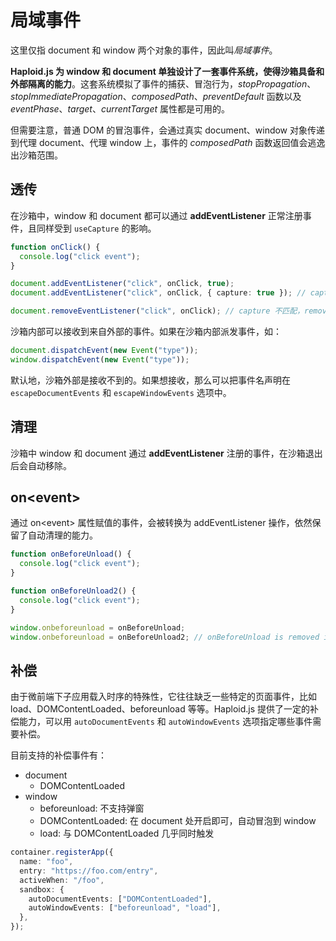 # 局域事件

这里仅指 document 和 window 两个对象的事件，因此叫*局域事件*。

**Haploid.js 为 window 和 document 单独设计了一套事件系统，使得沙箱具备和外部隔离的能力**。这套系统模拟了事件的捕获、冒泡行为，_stopPropagation_、_stopImmediatePropagation_、_composedPath_、_preventDefault_ 函数以及 _eventPhase_、_target_、_currentTarget_ 属性都是可用的。

但需要注意，普通 DOM 的冒泡事件，会通过真实 document、window 对象传递到代理 document、代理 window 上，事件的 _composedPath_ 函数返回值会逃逸出沙箱范围。

## 透传

在沙箱中，window 和 document 都可以通过 **addEventListener** 正常注册事件，且同样受到 `useCapture` 的影响。

```ts
function onClick() {
  console.log("click event");
}

document.addEventListener("click", onClick, true);
document.addEventListener("click", onClick, { capture: true }); // capture 重复，不会重复 add

document.removeEventListener("click", onClick); // capture 不匹配，remove 不成功
```

沙箱内部可以接收到来自外部的事件。如果在沙箱内部派发事件，如：

```ts
document.dispatchEvent(new Event("type"));
window.dispatchEvent(new Event("type"));
```

默认地，沙箱外部是接收不到的。如果想接收，那么可以把事件名声明在 `escapeDocumentEvents` 和 `escapeWindowEvents` 选项中。

## 清理

沙箱中 window 和 document 通过 **addEventListener** 注册的事件，在沙箱退出后会自动移除。

## on&lt;event&gt;

通过 on&lt;event&gt; 属性赋值的事件，会被转换为 addEventListener 操作，依然保留了自动清理的能力。

```ts
function onBeforeUnload() {
  console.log("click event");
}

function onBeforeUnload2() {
  console.log("click event");
}

window.onbeforeunload = onBeforeUnload;
window.onbeforeunload = onBeforeUnload2; // onBeforeUnload is removed immediately
```

## 补偿

由于微前端下子应用载入时序的特殊性，它往往缺乏一些特定的页面事件，比如 load、DOMContentLoaded、beforeunload 等等。Haploid.js 提供了一定的补偿能力，可以用 `autoDocumentEvents` 和 `autoWindowEvents` 选项指定哪些事件需要补偿。

目前支持的补偿事件有：

- document
  - DOMContentLoaded
- window
  - beforeunload: 不支持弹窗
  - DOMContentLoaded: 在 document 处开启即可，自动冒泡到 window
  - load: 与 DOMContentLoaded 几乎同时触发

```ts
container.registerApp({
  name: "foo",
  entry: "https://foo.com/entry",
  activeWhen: "/foo",
  sandbox: {
    autoDocumentEvents: ["DOMContentLoaded"],
    autoWindowEvents: ["beforeunload", "load"],
  },
});
```
